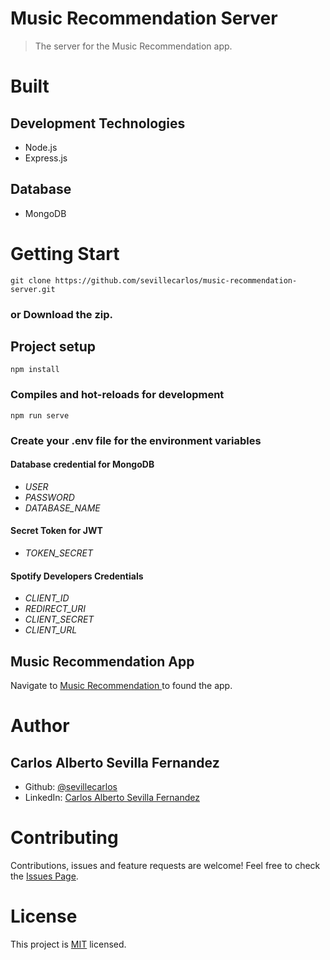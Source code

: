 # Music Recommendation Server
> The server for the Music Recommendation app.
# Built
## Development Technologies
- Node.js
- Express.js
## Database
- MongoDB

# Getting Start
```
git clone https://github.com/sevillecarlos/music-recommendation-server.git
```
### or Download the zip.
## Project setup
```
npm install
```
### Compiles and hot-reloads for development
```
npm run serve
```
### Create your .env file for the environment variables
#### Database credential for MongoDB
* *USER*
* *PASSWORD*
* *DATABASE_NAME*
#### Secret Token for JWT
* *TOKEN_SECRET*
#### Spotify Developers Credentials
* *CLIENT_ID*
* *REDIRECT_URI*
* *CLIENT_SECRET*
* *CLIENT_URL*

## Music Recommendation App
Navigate to [Music Recommendation ](https://github.com/sevillecarlos/music-recommendation) to found the app.

# Author
## Carlos Alberto Sevilla Fernandez
* Github: [@sevillecarlos](https://github.com/sevillecarlos)
* LinkedIn: [Carlos Alberto Sevilla Fernandez](https://github.com/sevillecarlos)

# Contributing
Contributions, issues and feature requests are welcome!
Feel free to check the [Issues Page](https://github.com/sevillecarlos/music-recommendation-server/issues).

# License
This project is [MIT](https://opensource.org/licenses/MIT) licensed.



